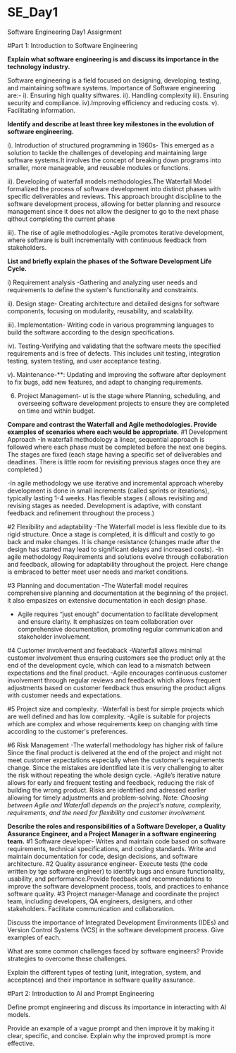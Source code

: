 # SE_Day1
Software Engineering Day1 Assignment

#Part 1: Introduction to Software Engineering

**Explain what software engineering is and discuss its importance in the technology industry.**

Software engineering is a field focused on designing, developing, testing, and maintaining software systems.
Importance of Software engineering are:-
i). Ensuring high quality siftwares.
ii). Handling complexity 
iii). Ensuring security and compliance.
iv).Improving efficiency and reducing costs.
v). Facilitating information.

**Identify and describe at least three key milestones in the evolution of software engineering.**

i). Introduction of structured programming in 1960s- This emerged as a solution to tackle the challenges of developing and maintaining large software systems.It involves the concept of breaking down programs into smaller, more manageable, and reusable modules or functions.

ii). Developing of waterfall models methodologies.The Waterfall Model formalized the process of software development into distinct phases with specific deliverables and reviews. This approach brought discipline to the software development process, allowing for better planning and resource management since it does not allow the designer to go to the next phase qithout completing the current phase 

iii). The rise of agile methodologies.-Agile promotes iterative development, where software is built incrementally with continuous feedback from stakeholders.

**List and briefly explain the phases of the Software Development Life Cycle.**

i) Requirement analysis -Gathering and analyzing user needs and requirements to define the system's functionality and constraints.

ii). Design stage- Creating architecture and detailed designs for software components, focusing on modularity, reusability, and scalability.

iii). Implementation- Writing code in various programming languages to build the software according to the design specifications.

iv). Testing-Verifying and validating that the software meets the specified requirements and is free of defects. This includes unit testing, integration testing, system testing, and user acceptance testing.

v). Maintenance-**: Updating and improving the software after deployment to fix bugs, add new features, and adapt to changing requirements.

6. Project Management- ut is the stage where Planning, scheduling, and overseeing software development projects to ensure they are completed on time and within budget.

**Compare and contrast the Waterfall and Agile methodologies. Provide examples of scenarios where each would be appropriate.**
 #1 Development Approach
 -In waterfall methodology  a linear, sequential approach is followed where each phase must be completed before the next one begins. The stages are fixed (each stage having a specific set of deliverables and deadlines. There is little room for revisiting previous stages once they are completed.)

-In agile methodology we use iterative and incremental approach whereby development is done in small increments (called sprints or iterations), typically lasting 1-4 weeks. Has flexible stages ( allows revisiting and revising stages as needed. Development is adaptive, with constant feedback and refinement throughout the process.)

#2 Flexibility and adaptability 
-The Waterfall model is less flexible due to its rigid structure. Once a stage is completed, it is difficult and costly to go back and make changes. It is change resistance (changes made after the design has started may lead to significant delays and increased costs).
-In agile methodology Requirements and solutions evolve through collaboration and feedback, allowing for adaptability throughout the project. Here change is embraced to better meet user needs and market conditions.

#3 Planning and documentation
-The Waterfall model requires comprehensive planning and documentation at the beginning of the project. it also empasizes on extensive documentation in each design phase.
- Agile requires  “just enough” documentation to facilitate development and ensure clarity. It emphasizes on  team collaboration over comprehensive documentation, promoting regular communication and stakeholder involvement.

#4 Customer involvement and feedaback
-Waterfall allows minimal customer involvement thus ensuring customers see the product only at the end of the development cycle, which can lead to a mismatch between expectations and the final product.
-Agile encourages continuous customer involvement through regular reviews and feedback which allows frequent adjustments based on customer feedback thus ensuring the product aligns with customer needs and expectations.

#5 Project size and complexity.
-Waterfall is best for simple projects which are well defined and has low complexity.
-Agile is suitable for projects which are complex and whose requirements keep on changing with time according to the customer's preferences.

#6 Risk Management 
-The waterfall methodology has higher risk of failure Since the final product is delivered at the end of the project and might not meet customer expectations especially when the customer's requirements change. Since the mistakes are identified late it is very challenging to alter the risk without repeating the whole design cycle.
-Agile’s iterative nature allows for early and frequent testing and feedback, reducing the risk of building the wrong product. Risks are identified and adressed earlier allowing for timely adjustments and problem-solving.
Note: *Choosing between Agile and Waterfall depends on the project's nature, complexity, requirements, and the need for flexibility and customer involvement.*

**Describe the roles and responsibilities of a Software Developer, a Quality Assurance Engineer, and a Project Manager in a software engineering team.**
#1 Software developer- Writes and maintain code based on software requirements, technical specifications, and coding standards. Write and maintain documentation for code, design decisions, and software architecture.
#2 Quality assurance engineer- Execute tests (the code written by tge software engineer) to identify bugs and ensure functionality, usability, and performance.Provide feedback and recommendations to improve the software development process, tools, and practices to enhance software quality.
#3 Project manager-Manage and coordinate the project team, including developers, QA engineers, designers, and other stakeholders. Facilitate communication and collaboration.

Discuss the importance of Integrated Development Environments (IDEs) and Version Control Systems (VCS) in the software development process. Give examples of each.


What are some common challenges faced by software engineers? Provide strategies to overcome these challenges.


Explain the different types of testing (unit, integration, system, and acceptance) and their importance in software quality assurance.


#Part 2: Introduction to AI and Prompt Engineering


Define prompt engineering and discuss its importance in interacting with AI models.


Provide an example of a vague prompt and then improve it by making it clear, specific, and concise. Explain why the improved prompt is more effective.
